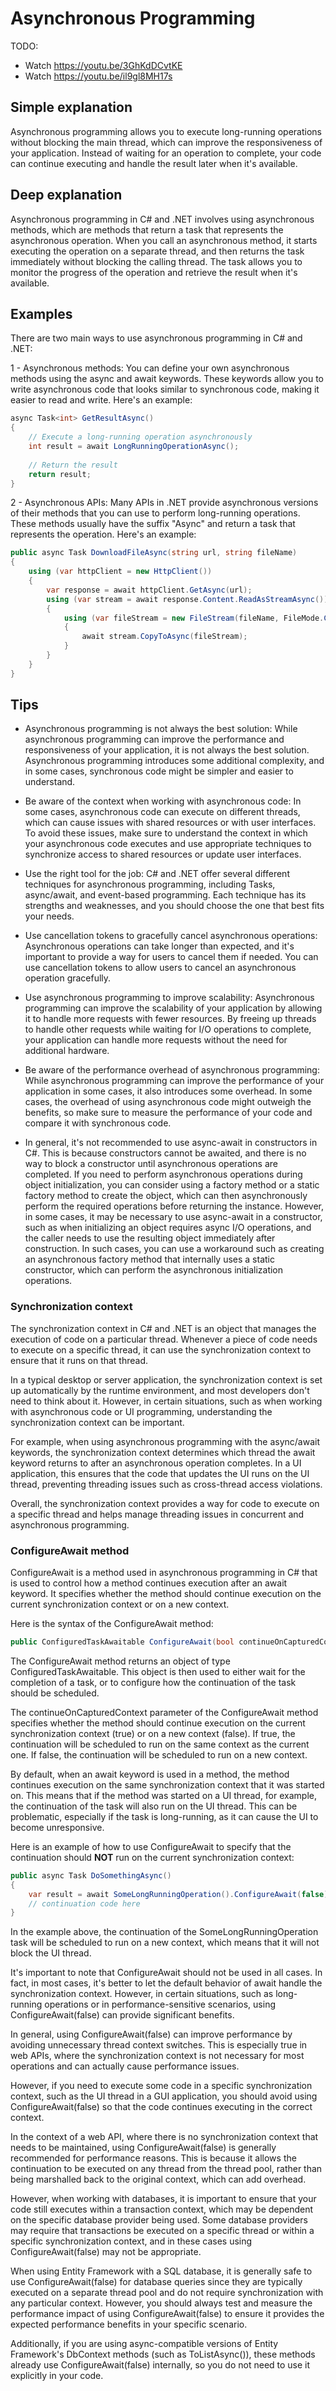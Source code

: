 # Asynchronous Programming

TODO: 
- Watch https://youtu.be/3GhKdDCvtKE
- Watch https://youtu.be/il9gl8MH17s

## Simple explanation

Asynchronous programming allows you to execute long-running operations without blocking the main thread, which can improve the responsiveness of your application. Instead of waiting for an operation to complete, your code can continue executing and handle the result later when it's available.

## Deep explanation

Asynchronous programming in C# and .NET involves using asynchronous methods, which are methods that return a task that represents the asynchronous operation. When you call an asynchronous method, it starts executing the operation on a separate thread, and then returns the task immediately without blocking the calling thread. The task allows you to monitor the progress of the operation and retrieve the result when it's available.

## Examples
There are two main ways to use asynchronous programming in C# and .NET:

1 - Asynchronous methods: You can define your own asynchronous methods using the async and await keywords. These keywords allow you to write asynchronous code that looks similar to synchronous code, making it easier to read and write. Here's an example:

```C#
async Task<int> GetResultAsync()
{
    // Execute a long-running operation asynchronously
    int result = await LongRunningOperationAsync();
    
    // Return the result
    return result;
}
```

2 - Asynchronous APIs: Many APIs in .NET provide asynchronous versions of their methods that you can use to perform long-running operations. These methods usually have the suffix "Async" and return a task that represents the operation. Here's an example:

```C#
public async Task DownloadFileAsync(string url, string fileName)
{
    using (var httpClient = new HttpClient())
    {
        var response = await httpClient.GetAsync(url);
        using (var stream = await response.Content.ReadAsStreamAsync())
        {
            using (var fileStream = new FileStream(fileName, FileMode.Create))
            {
                await stream.CopyToAsync(fileStream);
            }
        }
    }
}
```

## Tips

- Asynchronous programming is not always the best solution: While asynchronous programming can improve the performance and responsiveness of your application, it is not always the best solution. Asynchronous programming introduces some additional complexity, and in some cases, synchronous code might be simpler and easier to understand.

- Be aware of the context when working with asynchronous code: In some cases, asynchronous code can execute on different threads, which can cause issues with shared resources or with user interfaces. To avoid these issues, make sure to understand the context in which your asynchronous code executes and use appropriate techniques to synchronize access to shared resources or update user interfaces.

- Use the right tool for the job: C# and .NET offer several different techniques for asynchronous programming, including Tasks, async/await, and event-based programming. Each technique has its strengths and weaknesses, and you should choose the one that best fits your needs.

- Use cancellation tokens to gracefully cancel asynchronous operations: Asynchronous operations can take longer than expected, and it's important to provide a way for users to cancel them if needed. You can use cancellation tokens to allow users to cancel an asynchronous operation gracefully.

- Use asynchronous programming to improve scalability: Asynchronous programming can improve the scalability of your application by allowing it to handle more requests with fewer resources. By freeing up threads to handle other requests while waiting for I/O operations to complete, your application can handle more requests without the need for additional hardware.

- Be aware of the performance overhead of asynchronous programming: While asynchronous programming can improve the performance of your application in some cases, it also introduces some overhead. In some cases, the overhead of using asynchronous code might outweigh the benefits, so make sure to measure the performance of your code and compare it with synchronous code.

- In general, it's not recommended to use async-await in constructors in C#. This is because constructors cannot be awaited, and there is no way to block a constructor until asynchronous operations are completed. If you need to perform asynchronous operations during object initialization, you can consider using a factory method or a static factory method to create the object, which can then asynchronously perform the required operations before returning the instance. However, in some cases, it may be necessary to use async-await in a constructor, such as when initializing an object requires async I/O operations, and the caller needs to use the resulting object immediately after construction. In such cases, you can use a workaround such as creating an asynchronous factory method that internally uses a static constructor, which can perform the asynchronous initialization operations.

### Synchronization context

The synchronization context in C# and .NET is an object that manages the execution of code on a particular thread. Whenever a piece of code needs to execute on a specific thread, it can use the synchronization context to ensure that it runs on that thread.

In a typical desktop or server application, the synchronization context is set up automatically by the runtime environment, and most developers don't need to think about it. However, in certain situations, such as when working with asynchronous code or UI programming, understanding the synchronization context can be important.

For example, when using asynchronous programming with the async/await keywords, the synchronization context determines which thread the await keyword returns to after an asynchronous operation completes. In a UI application, this ensures that the code that updates the UI runs on the UI thread, preventing threading issues such as cross-thread access violations.

Overall, the synchronization context provides a way for code to execute on a specific thread and helps manage threading issues in concurrent and asynchronous programming.

### ConfigureAwait method

ConfigureAwait is a method used in asynchronous programming in C# that is used to control how a method continues execution after an await keyword. It specifies whether the method should continue execution on the current synchronization context or on a new context.

Here is the syntax of the ConfigureAwait method:

```C#
public ConfiguredTaskAwaitable ConfigureAwait(bool continueOnCapturedContext);
```
The ConfigureAwait method returns an object of type ConfiguredTaskAwaitable. This object is then used to either wait for the completion of a task, or to configure how the continuation of the task should be scheduled.

The continueOnCapturedContext parameter of the ConfigureAwait method specifies whether the method should continue execution on the current synchronization context (true) or on a new context (false). If true, the continuation will be scheduled to run on the same context as the current one. If false, the continuation will be scheduled to run on a new context.

By default, when an await keyword is used in a method, the method continues execution on the same synchronization context that it was started on. This means that if the method was started on a UI thread, for example, the continuation of the task will also run on the UI thread. This can be problematic, especially if the task is long-running, as it can cause the UI to become unresponsive.

Here is an example of how to use ConfigureAwait to specify that the continuation should **NOT** run on the current synchronization context:

```C#
public async Task DoSomethingAsync()
{
    var result = await SomeLongRunningOperation().ConfigureAwait(false);
    // continuation code here
}
```
In the example above, the continuation of the SomeLongRunningOperation task will be scheduled to run on a new context, which means that it will not block the UI thread.

It's important to note that ConfigureAwait should not be used in all cases. In fact, in most cases, it's better to let the default behavior of await handle the synchronization context. However, in certain situations, such as long-running operations or in performance-sensitive scenarios, using ConfigureAwait(false) can provide significant benefits.

In general, using ConfigureAwait(false) can improve performance by avoiding unnecessary thread context switches. This is especially true in web APIs, where the synchronization context is not necessary for most operations and can actually cause performance issues.

However, if you need to execute some code in a specific synchronization context, such as the UI thread in a GUI application, you should avoid using ConfigureAwait(false) so that the code continues executing in the correct context.

In the context of a web API, where there is no synchronization context that needs to be maintained, using ConfigureAwait(false) is generally recommended for performance reasons. This is because it allows the continuation to be executed on any thread from the thread pool, rather than being marshalled back to the original context, which can add overhead.

However, when working with databases, it is important to ensure that your code still executes within a transaction context, which may be dependent on the specific database provider being used. Some database providers may require that transactions be executed on a specific thread or within a specific synchronization context, and in these cases using ConfigureAwait(false) may not be appropriate.

When using Entity Framework with a SQL database, it is generally safe to use ConfigureAwait(false) for database queries since they are typically executed on a separate thread pool and do not require synchronization with any particular context. However, you should always test and measure the performance impact of using ConfigureAwait(false) to ensure it provides the expected performance benefits in your specific scenario.

Additionally, if you are using async-compatible versions of Entity Framework's DbContext methods (such as ToListAsync()), these methods already use ConfigureAwait(false) internally, so you do not need to use it explicitly in your code.